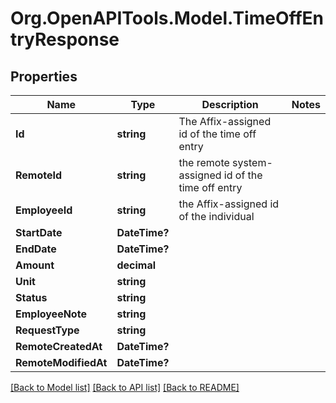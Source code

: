 # Org.OpenAPITools.Model.TimeOffEntryResponse

## Properties

Name | Type | Description | Notes
------------ | ------------- | ------------- | -------------
**Id** | **string** | The Affix-assigned id of the time off entry | 
**RemoteId** | **string** | the remote system-assigned id of the time off entry | 
**EmployeeId** | **string** | the Affix-assigned id of the individual | 
**StartDate** | **DateTime?** |  | 
**EndDate** | **DateTime?** |  | 
**Amount** | **decimal** |  | 
**Unit** | **string** |  | 
**Status** | **string** |  | 
**EmployeeNote** | **string** |  | 
**RequestType** | **string** |  | 
**RemoteCreatedAt** | **DateTime?** |  | 
**RemoteModifiedAt** | **DateTime?** |  | 

[[Back to Model list]](../README.md#documentation-for-models) [[Back to API list]](../README.md#documentation-for-api-endpoints) [[Back to README]](../README.md)

